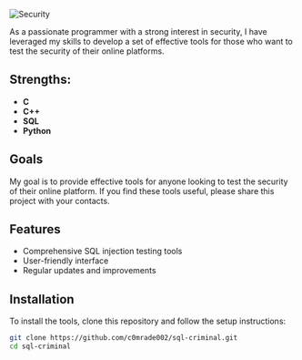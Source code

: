 ![Security](https://i.postimg.cc/7PGZ3LP8/IMG-20240611-063309-564.jpg)

As a passionate programmer with a strong interest in security, I have leveraged my skills to develop a set of effective tools for those who want to test the security of their online platforms.

## Strengths:
- **C**
- **C++**
- **SQL**
- **Python**

## Goals
My goal is to provide effective tools for anyone looking to test the security of their online platform. If you find these tools useful, please share this project with your contacts.

## Features
- Comprehensive SQL injection testing tools
- User-friendly interface
- Regular updates and improvements

## Installation
To install the tools, clone this repository and follow the setup instructions:

```bash
git clone https://github.com/c0mrade002/sql-criminal.git
cd sql-criminal